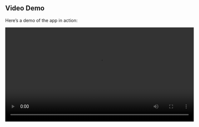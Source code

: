 


## Video Demo

Here’s a demo of the app in action:

<video width="600" controls>
  <source src="https://private-user-images.githubusercontent.com/127718826/386932910-0d50f5c3-962c-4d35-afe6-92c981b85598.mp4?jwt=eyJhbGciOiJIUzI1NiIsInR5cCI6IkpXVCJ9.eyJpc3MiOiJnaXRodWIuY29tIiwiYXVkIjoicmF3LmdpdGh1YnVzZXJjb250ZW50LmNvbSIsImtleSI6ImtleTUiLCJleHAiOjE3MzE4MzIzNjksIm5iZiI6MTczMTgzMjA2OSwicGF0aCI6Ii8xMjc3MTg4MjYvMzg2OTMyOTEwLTBkNTBmNWMzLTk2MmMtNGQzNS1hZmU2LTkyYzk4MWI4NTU5OC5tcDQ_WC1BbXotQWxnb3JpdGhtPUFXUzQtSE1BQy1TSEEyNTYmWC1BbXotQ3JlZGVudGlhbD1BS0lBVkNPRFlMU0E1M1BRSzRaQSUyRjIwMjQxMTE3JTJGdXMtZWFzdC0xJTJGczMlMkZhd3M0X3JlcXVlc3QmWC1BbXotRGF0ZT0yMDI0MTExN1QwODI3NDlaJlgtQW16LUV4cGlyZXM9MzAwJlgtQW16LVNpZ25hdHVyZT00NTYyNzZhNTI0NDNlNDZmMDM2ODQwNzQxYjg4YTI2Y2FiNGUxMzBhYTFhZmEwNzliODBjMTY0NDVhNmIzZjRlJlgtQW16LVNpZ25lZEhlYWRlcnM9aG9zdCJ9.W8XdsZVkgho6IyTb_mt3R31vGPRR4B2xNHhViXCww4E">
  Your browser does not support the video tag.
</video>


